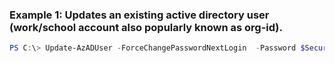 ### Example 1: Updates an existing active directory user (work/school account also popularly known as org-id).
```powershell
PS C:\> Update-AzADUser -ForceChangePasswordNextLogin  -Password $SecureStringPassword
```

